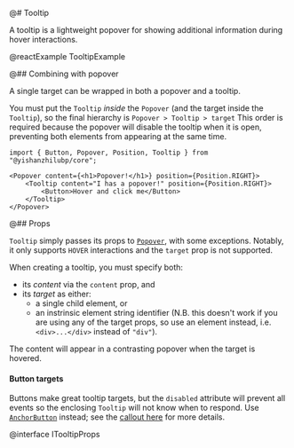 @# Tooltip

A tooltip is a lightweight popover for showing additional information during hover interactions.

@reactExample TooltipExample

@## Combining with popover

A single target can be wrapped in both a popover and a tooltip.

You must put the `Tooltip` _inside_ the `Popover` (and the target inside the
`Tooltip`), so the final hierarchy is `Popover > Tooltip > target` This order is
required because the popover will disable the tooltip when it is open,
preventing both elements from appearing at the same time.

```tsx
import { Button, Popover, Position, Tooltip } from "@yishanzhilubp/core";

<Popover content={<h1>Popover!</h1>} position={Position.RIGHT}>
    <Tooltip content="I has a popover!" position={Position.RIGHT}>
        <Button>Hover and click me</Button>
    </Tooltip>
</Popover>
```

@## Props

`Tooltip` simply passes its props to [`Popover`](#core/components/popover), with
some exceptions. Notably, it only supports `HOVER` interactions and the `target`
prop is not supported.

When creating a tooltip, you must specify both:
- its _content_ via the `content` prop, and
- its _target_ as either:
    - a single child element, or
    - an instrinsic element string identifier (N.B. this doesn't work if you are using any of the target props, so use an element instead, i.e. `<div>...</div>` instead of `"div"`).

The content will appear in a contrasting popover when the target is hovered.

<div class="@ns-callout @ns-intent-warning @ns-icon-warning-sign">
    <h4 class="@ns-heading">Button targets</h4>

Buttons make great tooltip targets, but the `disabled` attribute will prevent all
events so the enclosing `Tooltip` will not know when to respond.
Use [`AnchorButton`](#core/components/button.anchor-button) instead;
see the [callout here](#core/components/button.props) for more details.

</div>

@interface ITooltipProps
